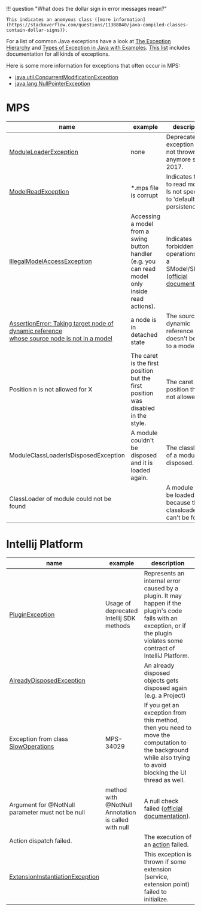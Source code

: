 !!! question "What does the dollar sign in error messages mean?"

    This indicates an anomyous class ([more information](https://stackoverflow.com/questions/11388840/java-compiled-classes-contain-dollar-signs)).

For a list of common Java exceptions have a look at [The Exception Hierarchy](https://docstore.mik.ua/orelly/java/langref/ch09_04.htm) and [Types of Exception in Java with Examples](https://www.geeksforgeeks.org/types-of-exception-in-java-with-examples/). [This list](https://docs.oracle.com/javase/7/docs/api/allclasses-noframe.html) includes documentation for all kinds of exceptions.

Here is some more information for exceptions that often occur in MPS:

- [java.util.ConcurrentModificationException](https://techvidvan.com/tutorials/java-concurrentmodificationexception/)
- [java.lang.NullPointerException](https://rollbar.com/blog/how-to-catch-and-fix-nullpointerexception-in-java/)

# MPS
| name                                                                                                                                                                                                                                                  | example                                                                                           | description                                                                                                                                                   |
|-------------------------------------------------------------------------------------------------------------------------------------------------------------------------------------------------------------------------------------------------------|---------------------------------------------------------------------------------------------------|---------------------------------------------------------------------------------------------------------------------------------------------------------------|
| [ModuleLoaderException](https://github.com/JetBrains/MPS/blob/a704d1397ef7a04769a6c65fe4e257b3c4ce7303/plugins/mps-build/languages/build.mps/source_gen/jetbrains/mps/build/mps/util/ModuleLoaderException.java#L14)                                  | none                                                                                              | Deprecated exception that is not thrown anymore since 2017.                                                                                                   |
| [ModelReadException](https://github.com/JetBrains/MPS/blob/6f2f932bd21b581cce437a253414c46ce4cbe5f4/core/persistence/source/jetbrains/mps/smodel/persistence/def/ModelReadException.java#L25)                                                         | *.mps file is corrupt                                                                             | Indicates failure to read model. Is not specific to 'default' persistence.                                                                                    |
| [IllegalModelAccessException](https://github.com/JetBrains/MPS/blob/78a8983d975c3177461ae2553fd253bdc63baab6/core/smodel/source/jetbrains/mps/smodel/IllegalModelAccessException.java#L25)                                                            | Accessing a model from a swing button handler (e.g. you can read model only inside read actions). | Indicates forbidden operations over a SModel/SNode ([official documentation](https://www.jetbrains.com/help/mps/2021.3/smodel-language.html#accesslanguage)). |
| [AssertionError: Taking target node of dynamic reference<br />whose source node is not in a model](https://github.com/JetBrains/MPS/blob/6f2f932bd21b581cce437a253414c46ce4cbe5f4/core/kernel/source/jetbrains/mps/smodel/DynamicReference.java#L116) | a node is in detached state                                                                       | The source of a dynamic reference doesn't belong to a model.                                                                                                  |
| Position n is not allowed for X                                                                                                                                                                                                                       | The caret is the first position but the first position was disabled in the style.                 | The caret is at a position that is not allowed.                                                                                                               |
| ModuleClassLoaderIsDisposedException                                                                                                                                                                                                                  | A module couldn't be disposed and it is loaded again.                                             | The classloader of a module is disposed.                                                                                                                      |
| ClassLoader of module could not be found                                                                                                                                                                                                              |                                                                                                   | A module can't be loaded because the classloader can't be found.                                                                                              |

# Intellij Platform
| name                                                                                                                                                                                                                              | example                                             | description                                                                                                                                                                |
|-----------------------------------------------------------------------------------------------------------------------------------------------------------------------------------------------------------------------------------|-----------------------------------------------------|----------------------------------------------------------------------------------------------------------------------------------------------------------------------------|
| [PluginException](https://github.com/JetBrains/intellij-community/blob/9c46ff89dad4fc9a3e1db98ef0d0a735d4d89da2/platform/core-api/src/com/intellij/diagnostic/PluginException.java#L23)                                           | Usage of deprecated Intellij SDK methods            | Represents an internal error caused by a plugin. It may happen if the plugin's code fails with an exception, or if the plugin violates some contract of IntelliJ Platform. |
| [AlreadyDisposedException](https://github.com/JetBrains/intellij-community/blob/e4473f80a9d86ed179a41341f40796f18d254113/platform/core-api/src/com/intellij/serviceContainer/AlreadyDisposedException.java#L10)                   |                                                     | An already disposed objects gets disposed again (e.g. a Project)                                                                                                           |
| Exception from class [SlowOperations](https://github.com/JetBrains/intellij-community/blob/6985bb671272813dca262fdd751da5d038fe582b/platform/core-api/src/com/intellij/util/SlowOperations.java#L34)                              | MPS-34029                                           | If you get an exception from this method, then you need to move the computation to the background while also trying to avoid blocking the UI thread as well.               |
| Argument for @NotNull parameter must not be null                                                                                                                                                                                  | method with @NotNull Annotation is called with null | A null check failed ([official documentation](https://www.jetbrains.com/help/idea/nullable-and-notnull-annotations.html)).                                                 |
| Action dispatch failed.                                                                                                                                                                                                           |                                                     | The execution of an [action](https://plugins.jetbrains.com/docs/intellij/plugin-actions.html) failed.                                                                      |
| [ExtensionInstantiationException](https://github.com/JetBrains/intellij-community/blob/96b435d8d06965a2751c1d308ceb2240df26b656/platform/extensions/src/com/intellij/openapi/extensions/ExtensionInstantiationException.java#L13) |                                                     | This exception is thrown if some extension (service, extension point) failed to initialize.                                                                                |
